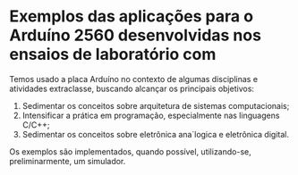 # Exemplos das aplicações para o Arduíno 2560 desenvolvidas nos ensaios de laboratório com 

Temos usado a placa Arduíno no contexto de algumas disciplinas e atividades extraclasse, buscando alcançar os principais objetivos:  
1. Sedimentar os conceitos sobre arquitetura de sistemas computacionais;  
2. Intensificar a prática em programação, especialmente nas linguagens C/C++;
3. Sedimentar os conceitos sobre eletrônica ana´logica e eletrônica digital.

Os exemplos são implementados, quando possível, utilizando-se, preliminarmente, um simulador.
